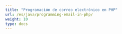 ```yaml
---
title: "Programación de correo electrónico en PHP"
url: /es/java/programming-email-in-php/
weight: 10
type: docs
---
```

